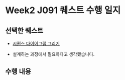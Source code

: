 # Week2 J091 퀘스트 수행 일지


## 선택한 퀘스트

- [시퀀스 다이어그램 그리기](https://github.com/boostcampwm-2024/relay-note41/blob/main/QUEST.md#5-%EC%84%A4%EA%B3%84%EB%A5%BC-%ED%95%98%EB%8B%A4-%EB%B3%B4%EB%A9%B4-%EB%AF%B8%EB%A6%AC-%EA%B0%96%EC%B6%94%EC%96%B4%EC%95%BC-%ED%95%A0-%EC%84%A0%ED%96%89-%EC%A1%B0%EA%B1%B4-%EC%97%AD%EC%8B%9C-%EC%9E%90%EC%97%B0%EC%8A%A4%EB%9F%BD%EA%B2%8C-%ED%8C%8C%EC%95%85%ED%95%A0-%EC%88%98-%EC%9E%88%EA%B2%8C-%EB%90%A9%EB%8B%88%EB%8B%A4-%EA%B0%9C%EB%B0%9C%EC%9E%90-%EC%9B%90%EC%B9%99-p87)

- 설계하는 과정에서 필요하다고 생각했습니다.

## 수행 내용
